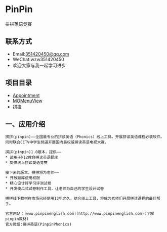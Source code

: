 # PinPin
拼拼英语竞赛

## 联系方式 
* Email:351420450@qq.com
* WeChat:wzw351420450 
* 欢迎大家与我一起学习进步

## 项目目录
* [Appointment](https://github.com/MoPellet/Appointment)
* [MOMenuView](https://github.com/MoPellet/MOMenuView)
* [拼拼](https://github.com/MoPellet/PinPin)

一、应用介绍
------- 
    拼拼(pinpin)——全国最专业的拼读英语（Phonics）线上工具。开展拼读英语课程必装软件。同时联合CCTV中学生频道开展国内最权威拼读英语电视大赛。

    拼拼(pinpin)1.0版本，提供——
    * 适用于k12教育拼读英语题库
    * 提供线上拼读英语竞赛

    接下来的版本，拼拼将为老师——
    * 开放题库使用权限
    * 精心设计好学习评测试卷
    * 开发傻瓜式试卷制作工具，让老师为自己的学生设计试卷

    拼拼线下教材在市场已经使用13年之久，结合线上工具，将成为老师们开展拼读课程的最佳帮手。

    官方网站：[www.pinpinenglish.com](http://www.pinpinenglish.com)(了解pinpin教材)
    官方微信:拼拼英语(PinpinPhonics)




